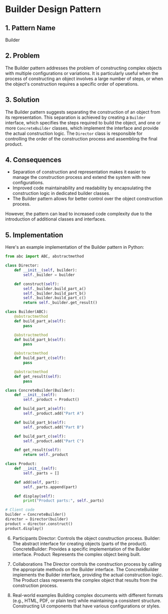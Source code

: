 # Builder Design Pattern

## 1. Pattern Name
Builder

## 2. Problem
The Builder pattern addresses the problem of constructing complex objects with multiple configurations or variations. It is particularly useful when the process of constructing an object involves a large number of steps, or when the object's construction requires a specific order of operations.

## 3. Solution
The Builder pattern suggests separating the construction of an object from its representation. This separation is achieved by creating a `Builder` interface, which specifies the steps required to build the object, and one or more `ConcreteBuilder` classes, which implement the interface and provide the actual construction logic. The `Director` class is responsible for controlling the order of the construction process and assembling the final product.

## 4. Consequences
- Separation of construction and representation makes it easier to manage the construction process and extend the system with new configurations.
- Improved code maintainability and readability by encapsulating the construction logic in dedicated builder classes.
- The Builder pattern allows for better control over the object construction process.

However, the pattern can lead to increased code complexity due to the introduction of additional classes and interfaces.

## 5. Implementation
Here's an example implementation of the Builder pattern in Python:

```python
from abc import ABC, abstractmethod

class Director:
    def __init__(self, builder):
        self._builder = builder

    def construct(self):
        self._builder.build_part_a()
        self._builder.build_part_b()
        self._builder.build_part_c()
        return self._builder.get_result()

class Builder(ABC):
    @abstractmethod
    def build_part_a(self):
        pass

    @abstractmethod
    def build_part_b(self):
        pass

    @abstractmethod
    def build_part_c(self):
        pass

    @abstractmethod
    def get_result(self):
        pass

class ConcreteBuilder(Builder):
    def __init__(self):
        self._product = Product()

    def build_part_a(self):
        self._product.add("Part A")

    def build_part_b(self):
        self._product.add("Part B")

    def build_part_c(self):
        self._product.add("Part C")

    def get_result(self):
        return self._product

class Product:
    def __init__(self):
        self._parts = []

    def add(self, part):
        self._parts.append(part)

    def display(self):
        print("Product parts:", self._parts)

# Client code
builder = ConcreteBuilder()
director = Director(builder)
product = director.construct()
product.display()

```

6. Participants
Director: Controls the object construction process.
Builder: The abstract interface for creating objects (parts of the product).
ConcreteBuilder: Provides a specific implementation of the Builder interface.
Product: Represents the complex object being built.

7. Collaborations
The Director controls the construction process by calling the appropriate methods on the Builder interface.
The ConcreteBuilder implements the Builder interface, providing the actual construction logic.
The Product class represents the complex object that results from the construction process.

8. Real-world examples
Building complex documents with different formats (e.g., HTML, PDF, or plain text) while maintaining a consistent structure.
Constructing UI components that have various configurations or styles.
